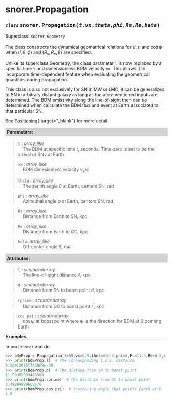<script>
window.MathJax = {
  tex: {
    tags: "ams"  // Auto-numbering, AMS based
  }
};
</script>

<style>
.mono {
    font-family: monospace;
}
</style>

# snorer.Propagation


### *`class`* <span class="mono">snorer.Propagation(*t*,*vx*,*theta*,*phi*,*Rs*,*Re*,*beta*)</span>

Superclass: `snorer.Geometry`

The class constructs the dynamical geomatrical relations for $d$, $r^\prime$ and $\cos\psi$
when $(l,\theta,\phi)$ and $(R_s,R_e,\beta)$ are specified.

Unlike its superclass Geometry, the class parameter `l` is now replaced by a specific
time `t` and dimensionless BDM velocity `vx`. This allows it to incorporate time-dependent feature when evaluating the geometrical quantities during propagation.  

This class is also not exclusively for SN in MW or LMC, it can be generalized to SN
in arbitrary distant galaxy as long as the aforementioned inputs are determined.
The BDM emissivity along the line-of-sight then can be determined when calculate
the BDM flux and event at Earth associated to that particular SN.

See [Positioning](Positioning.md){:target="_blank"} for more detail.
**<div style="background-color: lightgrey; padding: 5px; width: 100%;">Parameters:</div>**

> `t` : *array_like* <br>&nbsp;&nbsp;&nbsp;&nbsp;The BDM at specific time $t$, seconds. Time-zero is set to be the arrival of SN$\nu$ at Earth

> `vx` : *array_like*  <br>&nbsp;&nbsp;&nbsp;&nbsp;BDM dimesionless velocity $v_\chi/c$

> `theta` : *array_like* <br>&nbsp;&nbsp;&nbsp;&nbsp;The zenith angle $\theta$ at Earth, centers SN, rad


> `phi` : *array_like* <br>&nbsp;&nbsp;&nbsp;&nbsp;Azimuthal angle $\varphi$ at Earth, centers SN, rad


> `Rs` : *array_like* <br>&nbsp;&nbsp;&nbsp;&nbsp;Distance from Earth to SN, kpc

> `Re` : *array_like* <br>&nbsp;&nbsp;&nbsp;&nbsp;Distance from Earth to GC, kpc

> `beta`: *array_like* <br>&nbsp;&nbsp;&nbsp;&nbsp;Off-center angle $\beta$, rad



**<div style="background-color: lightgrey; padding: 5px; width: 100%;">Attributes:</div>**

> `l` : *scalar/ndarray* <br>&nbsp;&nbsp;&nbsp;&nbsp;The line-of-sight distance $\ell$, kpc

> `d` : *scalar/ndarray* <br>&nbsp;&nbsp;&nbsp;&nbsp;Distance from SN to boost point $d$, kpc

> `rprime` : *scalar/ndarray* <br>&nbsp;&nbsp;&nbsp;&nbsp;Distance from GC to boost point $r^\prime$, kpc

> `cos_psi` : *scalar/ndarray* <br>&nbsp;&nbsp;&nbsp;&nbsp;$\cos\psi$ at boost point where $\psi$ is the direction for BDM at B pointing Earth




**<div style="border-bottom: 1px solid lightgray; width: 100%;">Examples</div>**

Import `snorer` and do
```python
>>> bdmProp = Propagation(t=59,vx=0.9,theta=1e-4,phi=0,Rs=11.6,Re=8.5,beta=0.71)
>>> print(bdmProp.l)  # The corresponding l.o.s. distance
5.160120751743069e-09
>>> print(bdmProp.d)  # The distace from SN to boost point
11.59999999483988
>>> print(bdmProp.rprime)  # The distance from GC to boost point
8.49999999608676
>>> print(bdmProp.cos_psi)  # Scattering angle that points Earth at B
1.0
```